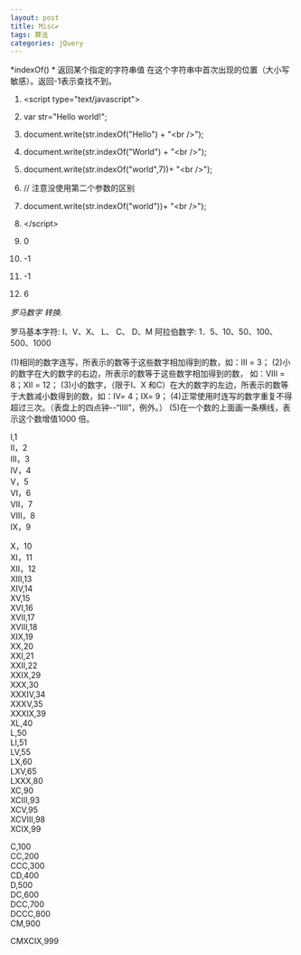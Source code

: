 ```yaml
---
layout: post
title: Misc✔︎
tags: 算法
categories: jQuery
---
```




*indexOf() *
返回某个指定的字符串值 在这个字符串中首次出现的位置（大小写敏感）。返回-1表示查找不到。

1.  \<script type="text/javascript"\>
2.  var str="Hello world!";
3.  document.write(str.indexOf("Hello") + "\<br /\>");
4.  document.write(str.indexOf("World") + "\<br /\>");
5.  document.write(str.indexOf("world",7))+ "\<br /\>");
6.  // 注意没使用第二个参数的区别
7.  document.write(str.indexOf("world"))+ "\<br /\>");
8.  \</script\>

1.  0
2.  -1
3.  -1
4.  6







*罗马数字 转换.*

罗马基本字符: I、V、X、 L、  C、  D、M
阿拉伯数字:   1．5、10、50、100、500、1000

(1)相同的数字连写，所表示的数等于这些数字相加得到的数，如：Ⅲ = 3；
(2)小的数字在大的数字的右边，所表示的数等于这些数字相加得到的数， 如：Ⅷ = 8；Ⅻ = 12；
(3)小的数字，（限于Ⅰ、X 和C）在大的数字的左边，所表示的数等于大数减小数得到的数，如：Ⅳ= 4；Ⅸ= 9；
(4)正常使用时连写的数字重复不得超过三次。（表盘上的四点钟--“IIII”，例外。）
(5)在一个数的上面画一条横线，表示这个数增值1000 倍。

I,1  
II，2  
III，3  
IV，4  
V，5  
VI，6  
VII，7  
VIII，8  
IX，9  
  
X，10  
XI，11  
XII，12  
XIII,13  
XIV,14  
XV,15  
XVI,16  
XVII,17  
XVIII,18  
XIX,19  
XX,20  
XXI,21  
XXII,22  
XXIX,29  
XXX,30  
XXXIV,34  
XXXV,35  
XXXIX,39  
XL,40  
L,50  
LI,51  
LV,55  
LX,60  
LXV,65  
LXXX,80  
XC,90  
XCIII,93  
XCV,95  
XCVIII,98  
XCIX,99  
  
C,100  
CC,200  
CCC,300  
CD,400  
D,500  
DC,600  
DCC,700  
DCCC,800  
CM,900  

CMXCIX,999


